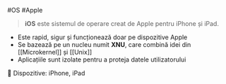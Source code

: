 #OS #Apple

> **iOS** este sistemul de operare creat de Apple pentru iPhone și iPad.

- Este rapid, sigur și funcționează doar pe dispozitive Apple
- Se bazează pe un nucleu numit **XNU**, care combină idei din [[Microkernel]] și [[Unix]]
- Aplicațiile sunt izolate pentru a proteja datele utilizatorului

📱 Dispozitive: iPhone, iPad